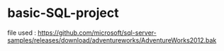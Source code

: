 # basic-SQL-project
file used : https://github.com/microsoft/sql-server-samples/releases/download/adventureworks/AdventureWorks2012.bak
